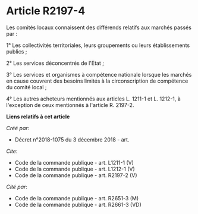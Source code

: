 # Article R2197-4

Les comités locaux connaissent des différends relatifs aux marchés passés par : 

1° Les collectivités territoriales, leurs groupements ou leurs établissements publics ; 

2° Les services déconcentrés de l'Etat ; 

3° Les services et organismes à compétence nationale lorsque les marchés en cause couvrent des besoins limités à la
circonscription de compétence du comité local ; 

4° Les autres acheteurs mentionnés aux articles L. 1211-1 et L. 1212-1, à l'exception de ceux mentionnés à l'article R.
2197-2.

**Liens relatifs à cet article**

_Créé par_:

  - Décret n°2018-1075 du 3 décembre 2018 - art.

_Cite_:

  - Code de la commande publique - art. L1211-1 (V)
  - Code de la commande publique - art. L1212-1 (V)
  - Code de la commande publique - art. R2197-2 (V)

_Cité par_:

  - Code de la commande publique - art. R2651-3 (M)
  - Code de la commande publique - art. R2661-3 (VD)
